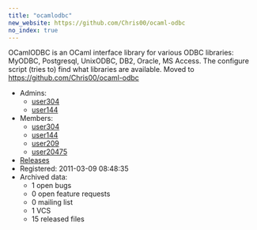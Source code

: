 ```yaml
---
title: "ocamlodbc"
new_website: https://github.com/Chris00/ocaml-odbc
no_index: true
---
```


OCamlODBC is an OCaml interface library for various ODBC libraries: MyODBC, Postgresql, UnixODBC, DB2, Oracle, MS Access.
The configure script (tries to) find what libraries are available.
Moved to https://github.com/Chris00/ocaml-odbc


* Admins:
  * [user304](/users/user304)
  * [user144](/users/user144)
* Members:
  * [user304](/users/user304)
  * [user144](/users/user144)
  * [user209](/users/user209)
  * [user20475](/users/user20475)
* [Releases](https://download.ocamlcore.org/ocamlodbc)
* Registered: 2011-03-09 08:48:35
* Archived data:
  * 1 open bugs
  * 0 open feature requests
  * 0 mailing list
  * 1 VCS
  * 15 released files
